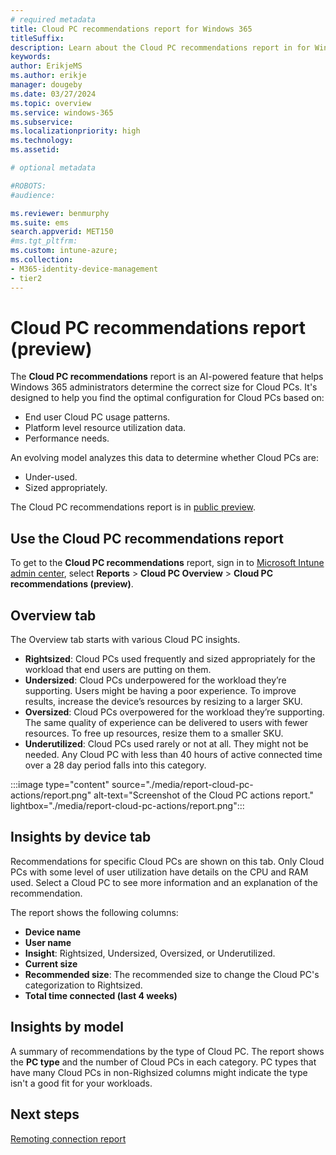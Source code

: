 ```yaml
---
# required metadata
title: Cloud PC recommendations report for Windows 365
titleSuffix:
description: Learn about the Cloud PC recommendations report in for Windows 365 Cloud PCs.
keywords:
author: ErikjeMS  
ms.author: erikje
manager: dougeby
ms.date: 03/27/2024
ms.topic: overview
ms.service: windows-365
ms.subservice:
ms.localizationpriority: high
ms.technology:
ms.assetid: 

# optional metadata

#ROBOTS:
#audience:

ms.reviewer: benmurphy
ms.suite: ems
search.appverid: MET150
#ms.tgt_pltfrm:
ms.custom: intune-azure;
ms.collection:
- M365-identity-device-management
- tier2
---
```


# Cloud PC recommendations report (preview)

The **Cloud PC recommendations** report is an AI-powered feature that helps Windows 365 administrators determine the correct size for Cloud PCs. It's designed to help you find the optimal configuration for Cloud PCs based on:

- End user Cloud PC usage patterns.
- Platform level resource utilization data.
- Performance needs.

An evolving model analyzes this data to determine whether Cloud PCs are:

- Under-used.
- Sized appropriately.

The Cloud PC recommendations report is in [public preview](..\public-preview.md).

## Use the Cloud PC recommendations report

To get to the **Cloud PC recommendations** report, sign in to [Microsoft Intune admin center](https://go.microsoft.com/fwlink/?linkid=2109431), select **Reports** > **Cloud PC Overview** > **Cloud PC recommendations (preview)**.

## Overview tab

The Overview tab starts with various Cloud PC insights.

- **Rightsized**: Cloud PCs used frequently and sized appropriately for the workload that end users are putting on them.
- **Undersized**: Cloud PCs underpowered for the workload they’re supporting. Users might be having a poor experience. To improve results, increase the device’s resources by resizing to a larger SKU.
- **Oversized**: Cloud PCs overpowered for the workload they’re supporting. The same quality of experience can be delivered to users with fewer resources. To free up resources, resize them to a smaller SKU.
- **Underutilized**: Cloud PCs used rarely or not at all. They might not be needed. Any Cloud PC with less than 40 hours of active connected time over a 28 day period falls into this category.

:::image type="content" source="./media/report-cloud-pc-actions/report.png" alt-text="Screenshot of the Cloud PC actions report." lightbox="./media/report-cloud-pc-actions/report.png":::

## Insights by device tab

Recommendations for specific Cloud PCs are shown on this tab. Only Cloud PCs with some level of user utilization have details on the CPU and RAM used. Select a Cloud PC to see more information and an explanation of the recommendation.

The report shows the following columns:

- **Device name**
- **User name**
- **Insight**: Rightsized, Undersized, Oversized, or Underutilized.
- **Current size**
- **Recommended size**: The recommended size to change the Cloud PC's categorization to Rightsized.
- **Total time connected (last 4 weeks)**

## Insights by model

A summary of recommendations by the type of Cloud PC. The report shows the **PC type** and the number of Cloud PCs in each category. PC types that have many Cloud PCs in non-Righsized columns might indicate the type isn't a good fit for your workloads.

<!-- ########################## -->
## Next steps

[Remoting connection report](report-remoting-connection.md)
